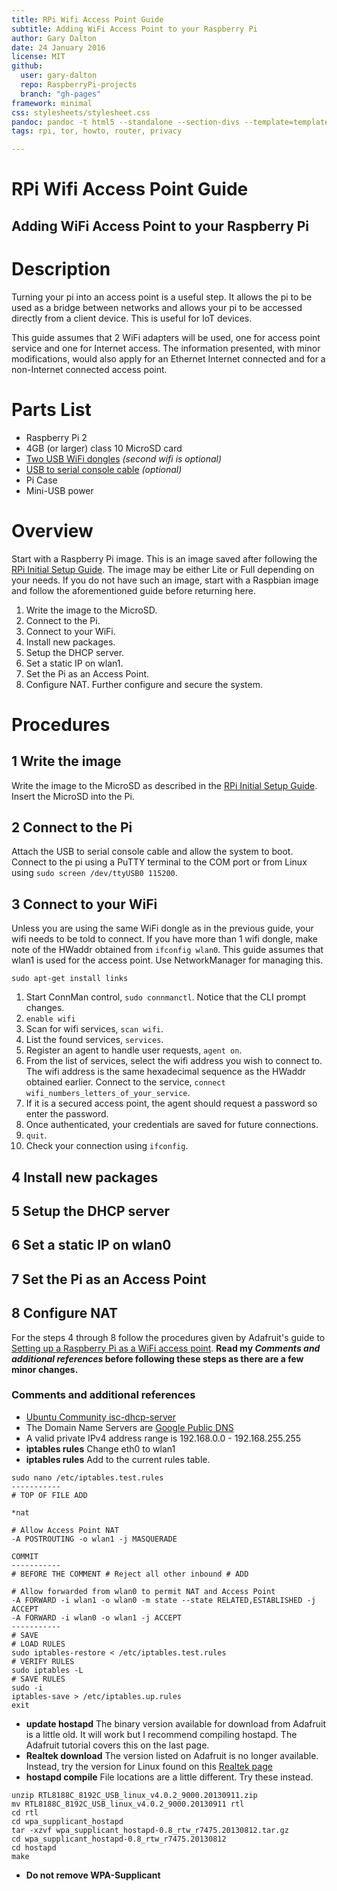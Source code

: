 ```yaml
---
title: RPi Wifi Access Point Guide
subtitle: Adding WiFi Access Point to your Raspberry Pi
author: Gary Dalton
date: 24 January 2016
license: MIT
github:
  user: gary-dalton
  repo: RaspberryPi-projects
  branch: "gh-pages"
framework: minimal
css: stylesheets/stylesheet.css
pandoc: pandoc -t html5 --standalone --section-divs --template=template_github.html rpi_wifi_ap.md -o rpi_wifi_ap.html
tags: rpi, tor, howto, router, privacy

---
```

# RPi Wifi Access Point Guide

## Adding WiFi Access Point to your Raspberry Pi

# Description

Turning your pi into an access point is a useful step. It allows the pi to be used as a bridge between networks and allows your pi to be accessed directly from a client device. This is useful for IoT devices.

This guide assumes that 2 WiFi adapters will be used, one for access point service and one for Internet access. The information presented, with minor modifications, would also apply for an Ethernet Internet connected and for a non-Internet connected access point.

# Parts List

* Raspberry Pi 2
* 4GB (or larger) class 10 MicroSD card
* [Two USB WiFi dongles](http://www.amazon.com/Edimax-EW-7811Un-150Mbps-Raspberry-Supports/dp/B003MTTJOY/ref=pd_bxgy_147_2) _(second wifi is optional)_
* [USB to serial console cable](https://www.adafruit.com/product/954)  _(optional)_
* Pi Case
* Mini-USB power

# Overview

Start with a Raspberry Pi image. This is an image saved after following the [RPi Initial Setup Guide](rpi_initial_setup.html). The image may be either Lite or Full depending on your needs. If you do not have such an image, start with a Raspbian image and follow the aforementioned guide before returning here.

1. Write the image to the MicroSD.
2. Connect to the Pi.
3. Connect to your WiFi.
4. Install new packages.
5. Setup the DHCP server.
6. Set a static IP on wlan1.
7. Set the Pi as an Access Point.
8. Configure NAT.
Further configure and secure the system.

# Procedures

## 1 Write the image

Write the image to the MicroSD as described in the [RPi Initial Setup Guide](rpi_initial_setup.html). Insert the MicroSD into the Pi.

## 2 Connect to the Pi

Attach the USB to serial console cable and allow the system to boot. Connect to the pi using a PuTTY terminal to the COM port or from Linux using `sudo screen /dev/ttyUSB0 115200`.

## 3 Connect to your WiFi

Unless you are using the same WiFi dongle as in the previous guide, your wifi needs to be told to connect. If you have more than 1 wifi dongle, make note of the HWaddr obtained from `ifconfig wlan0`. This guide assumes that wlan1 is used for the access point. Use NetworkManager for managing this.

`sudo apt-get install links`

1. Start ConnMan control, `sudo connmanctl`. Notice that the CLI prompt changes.
2. `enable wifi`
3. Scan for wifi services, `scan wifi`.
4. List the found services, `services`.
5. Register an agent to handle user requests, `agent on`.
6. From the list of services, select the wifi address you wish to connect to. The wifi address is the same hexadecimal sequence as the HWaddr obtained earlier. Connect to the service, `connect wifi_numbers_letters_of_your_service`.
7. If it is a secured access point, the agent should request a password so enter the password.
8. Once authenticated, your credentials are saved for future connections.
9. `quit`.
10. Check your connection using `ifconfig`.

## 4 Install new packages
## 5 Setup the DHCP server
## 6 Set a static IP on wlan0
## 7 Set the Pi as an Access Point
## 8 Configure NAT

For the steps 4 through 8 follow the procedures given by Adafruit's guide to [Setting up a Raspberry Pi as a WiFi access point](https://learn.adafruit.com/setting-up-a-raspberry-pi-as-a-wifi-access-point/install-software). **Read my _Comments and additional references_ before following these steps as there are a few minor changes.**

### Comments and additional references

- [Ubuntu Community isc-dhcp-server](https://help.ubuntu.com/community/isc-dhcp-server)
- The Domain Name Servers are [Google Public DNS](https://developers.google.com/speed/public-dns/)
- A valid private IPv4 address range is 192.168.0.0 - 192.168.255.255
- **iptables rules** Change eth0 to wlan1
- **iptables rules** Add to the current rules table.

```
sudo nano /etc/iptables.test.rules
-----------
# TOP OF FILE ADD

*nat

# Allow Access Point NAT
-A POSTROUTING -o wlan1 -j MASQUERADE

COMMIT
-----------
# BEFORE THE COMMENT # Reject all other inbound # ADD

# Allow forwarded from wlan0 to permit NAT and Access Point
-A FORWARD -i wlan1 -o wlan0 -m state --state RELATED,ESTABLISHED -j ACCEPT
-A FORWARD -i wlan0 -o wlan1 -j ACCEPT
-----------
# SAVE
# LOAD RULES
sudo iptables-restore < /etc/iptables.test.rules
# VERIFY RULES
sudo iptables -L
# SAVE RULES
sudo -i
iptables-save > /etc/iptables.up.rules
exit
```
- **update hostapd** The binary version available for download from Adafruit is a little old. It will work but I recommend compiling hostapd. The Adafruit tutorial covers this on the last page.
- **Realtek download** The version listed on Adafruit is no longer available. Instead, try the version for Linux found on this [Realtek page](http://www.realtek.com.tw/downloads/downloadsView.aspx?Langid=1&PNid=21&PFid=48&Level=5&Conn=4&DownTypeID=3&GetDown=false&Downloads=true)
- **hostapd compile** File locations are a little different. Try these instead.

```
unzip RTL8188C_8192C_USB_linux_v4.0.2_9000.20130911.zip
mv RTL8188C_8192C_USB_linux_v4.0.2_9000.20130911 rtl
cd rtl
cd wpa_supplicant_hostapd
tar -xzvf wpa_supplicant_hostapd-0.8_rtw_r7475.20130812.tar.gz
cd wpa_supplicant_hostapd-0.8_rtw_r7475.20130812
cd hostapd
make
```
- **Do not remove WPA-Supplicant**
